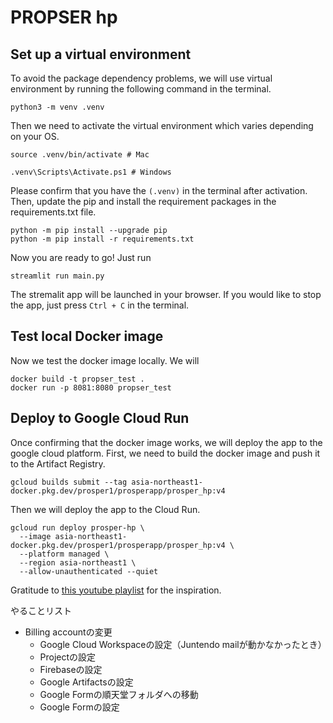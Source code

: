 # PROPSER hp

## Set up a virtual environment
To avoid the package dependency problems, we will use virtual environment by running the following command in the terminal.
```
python3 -m venv .venv
```


Then we need to activate the virtual environment which varies depending on your OS.
```
source .venv/bin/activate # Mac
```
```
.venv\Scripts\Activate.ps1 # Windows
```


Please confirm that you have the `(.venv)` in the terminal after activation. Then, update the pip and install the requirement packages in the requirements.txt file.    
```
python -m pip install --upgrade pip
python -m pip install -r requirements.txt
```

Now you are ready to go! Just run 
```
streamlit run main.py
```
The stremalit app will be launched in your browser. If you would like to stop the app, just press `Ctrl + C` in the terminal.

## Test local Docker image
Now we test the docker image locally. We will
```
docker build -t propser_test .
docker run -p 8081:8080 propser_test
```


## Deploy to Google Cloud Run
Once confirming that the docker image works, we will deploy the app to the google cloud platform.
First, we need to build the docker image and push it to the Artifact Registry. 
```
gcloud builds submit --tag asia-northeast1-docker.pkg.dev/prosper1/prosperapp/prosper_hp:v4

```
Then we will deploy the app to the Cloud Run.
```
gcloud run deploy prosper-hp \
  --image asia-northeast1-docker.pkg.dev/prosper1/prosperapp/prosper_hp:v4 \
  --platform managed \
  --region asia-northeast1 \
  --allow-unauthenticated --quiet
```



Gratitude to [this youtube playlist](https://www.youtube.com/playlist?list=PLvRfcAN-QbYnxloydunJlfES_m6GblyEt) for the inspiration.



やることリスト
* Billing accountの変更
  * Google Cloud Workspaceの設定（Juntendo mailが動かなかったとき）
  * Projectの設定
  * Firebaseの設定
  * Google Artifactsの設定
  * Google Formの順天堂フォルダへの移動
  * Google Formの設定

